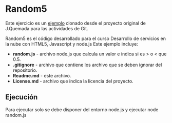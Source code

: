 # Random5

Este ejercicio es un [ejemplo](https://github.com/lenoppi/random5) clonado desde el proyecto original de J.Quemada para las actividades de Git.

Random5 es el código desarrollado para el curso Desarrollo de servicios en la nube con HTML5, Javascript y node.js
Este ejemplo incluye:

* **random.js** - archivo node.js que calcula un valor e indica si es > o < que 0.5.
* **.gitignore** - archivo que contiene los archivo que se deben ignorar del repositorio.
* **Readme.md** - este archivo.
* **License.md** - archivo que indica la licencia del proyecto.

## Ejecución
Para ejecutar solo se debe disponer del entorno node.js y ejecutar node random.js
